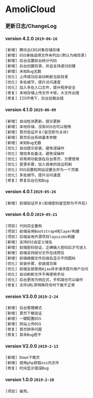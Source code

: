 # AmoliCloud
### 更新日志/ChangeLog
#### version 4.2.0 `2019-06-16`
```
[新增] 腾讯云COS对象存储存储
[新增] OSS单独选择文件夹列出(默认为根目录)
[新增] 后台设置前台统计代码
[新增] 后台创建目录，并且支持递归创建
[新增] 未知Bug无数
[优化] 上传成功后自动刷新当前目录
[优化] 多处细节，提升访问速度
[优化] 加入多处入口文件，提升程序安全
[修复] 本地存储上传文件卡顿，大文件出错
[修复] IIS环境下，后台加载出错
```
#### version 4.1.0 `2019-06-09`
```
[新增] 自动检测更新，提示更新
[新增] 本地存储，没有OSS也可以使用
[新增] 首页验证开关(留空即为关闭)
[新增] 首页后台系统基本参数
[新增] 未知Bug无数
[优化] 自动提示安装，避免误操作
[优化] 增加多处备注，避免误操作
[优化] 将常用功能放在后台首页，方便使用
[优化] 登录步骤，加入简单的验证机制
[优化] OSS设置和网站设置合并为一个页面
[优化] 多处细节，提升访问速度
[修复] 修复后台已知Bug
```
#### version 4.0.1 `2019-05-26`
```
[新增] 前端验证开关(前端密码留空即为不开启)
```
#### version 4.0.0 `2019-05-21`
```
[项目] 代码完全重构
[项目] 前端采用Bootstrap4和layer构建
[项目] 后端采用开源项目layuicms构建
[新增] 支持OSS自定义域名
[新增] 前端密码验证，正确输入密码后才可进入
[新增] 前端支持部分文件在线预览
[新增] 前端根据文件后缀名显示不同图标
[优化] 安装步骤，安装成功率
[优化] 前端全部使用Ajax异步请求提升用户访问
[优化] 自动刷新文件不再使用手动
[优化] 后台更改为响应式，手机端也可以操作
[修复] 文件URL带特殊符号时下载不正常
```
#### version V3.0.0 `2019-2-24`
```
[新增] 后台管理模式
[新增] 首页下载验证
[新增] 一键配置OSS
[新增] 网站上传OSS
[修复] 首页排序问题
[修复] 其余Bug若干
```
#### version V2.0.0 `2019-2-13`
```
[新增] Down下载页
[新增] 使用php获取oss内文件
[修复] 时间显示错误Bug
```
#### version 1.0.0 `2019-2-10`
```
[项目] 破壳。
```